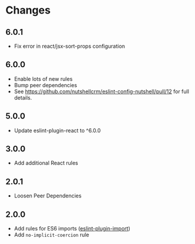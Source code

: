 # Changes

## 6.0.1
- Fix error in react/jsx-sort-props configuration

## 6.0.0
- Enable lots of new rules
- Bump peer dependencies
- See https://github.com/nutshellcrm/eslint-config-nutshell/pull/12 for full details.

## 5.0.0
- Update eslint-plugin-react to ^6.0.0

## 3.0.0
- Add additional React rules

## 2.0.1
- Loosen Peer Dependencies

## 2.0.0
- Add rules for ES6 imports ([eslint-plugin-import](https://github.com/benmosher/eslint-plugin-import#rules))
- Add `no-implicit-coercion` rule
